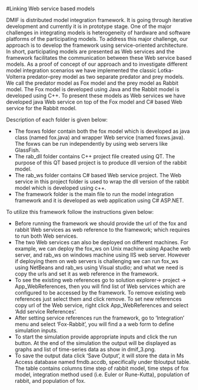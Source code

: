 #Linking Web service based models

DMIF is distributed model integration framework. It is going through iterative development and currently it is in prototype stage. One of the major challenges in integrating models is heterogeneity of hardware and software platforms of the participating models. To address this major challenge,  our approach is to  develop the framework using service-oriented architecture. In short, participating models are presented as Web services and the framework facilitates the communication between these Web service based models.
As a proof of concept of our approach and to investigate different model integration scenarios  we have implemented the classic Lotka-Volterra predator–prey model as two separate predator  and prey models. We call the predator model as Fox model and the prey model as Rabbit model. The Fox model is developed using Java and the Rabbit model is developed using C++. To present these models as Web services we have developed java Web service on top of the Fox model and C# based Web service for the Rabbit model.

Description of each folder is given below:
-	The foxws folder contain both the fox model which is developed as java class (named fox.java) and wrapper Web service (named foxws.java). The foxws can be run independently by using web servers like GlassFish.
-	The rab_dll folder contains C++ project file created using QT. The purpose of this QT based project is to produce dll version of the rabbit model.
-	The rab_ws folder contains C# based Web service project. The Web service in this project folder is used to wrap the dll version of the rabbit model which is developed using c++.
-	The framework folder is the main file to run the model integration framework and it is developed as web application using C# ASP.NET.

To utilize this framework follow the instructions given below:
-	Before running the framework we should provide the url of the fox and rabbit Web services as web reference to the framework; which requires to run both Web services.
-	The two Web services can also be deployed on different machines. For example, we can deploy the fox_ws on Unix machine using  Apache web server, and rab_ws on windows machine using IIS web server. However if deploying  them on web servers is challenging we can run fox_ws using NetBeans and rab_ws using Visual studio; and what we need is copy the urls and set it as web reference in the framework.
-	 To see the existing web references go to solution explorer-> project -> App_WebReferences, then you will find list of Web services which are configured to be accessed by the framework. To remove existing web references just select them and click remove. To set new references copy url of the Web service, right click  App_WebReferences and select ‘Add service References’.
-	After setting service references run the framework, go to ‘Integration’ menu and select ‘Fox-Rabbit’, you will find a a web form to define simulation inputs.
-	To start the simulation provide appropriate inputs and click the run button. At the end of the simulation the output will be displayed as graphs and list of time-series data as show in dmif_3.png.
-	To save the output data click ‘Save Output’, it will store the data in Ms Access database named fmdb.accdb, specifically under tbloutput table. The table contains columns time step of rabbit model, time steps of fox model, integration method used (i.e. Euler or Rune-Kutta), population of rabbit, and population of fox.
